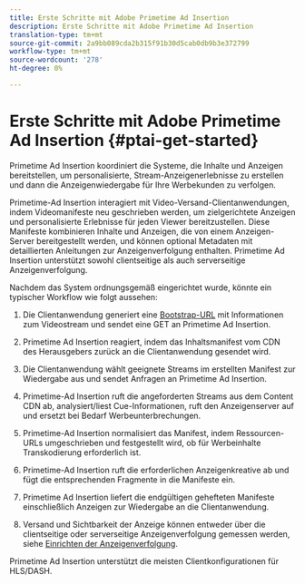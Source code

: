 ```yaml
---
title: Erste Schritte mit Adobe Primetime Ad Insertion
description: Erste Schritte mit Adobe Primetime Ad Insertion
translation-type: tm+mt
source-git-commit: 2a9bb089cda2b315f91b30d5cab0db9b3e372799
workflow-type: tm+mt
source-wordcount: '278'
ht-degree: 0%

---
```



# Erste Schritte mit Adobe Primetime Ad Insertion {#ptai-get-started}

Primetime Ad Insertion koordiniert die Systeme, die Inhalte und Anzeigen bereitstellen, um personalisierte, Stream-Anzeigenerlebnisse zu erstellen und dann die Anzeigenwiedergabe für Ihre Werbekunden zu verfolgen.

Primetime-Ad Insertion interagiert mit Video-Versand-Clientanwendungen, indem Videomanifeste neu geschrieben werden, um zielgerichtete Anzeigen und personalisierte Erlebnisse für jeden Viewer bereitzustellen. Diese Manifeste kombinieren Inhalte und Anzeigen, die von einem Anzeigen-Server bereitgestellt werden, und können optional Metadaten mit detaillierten Anleitungen zur Anzeigenverfolgung enthalten. Primetime Ad Insertion unterstützt sowohl clientseitige als auch serverseitige Anzeigenverfolgung.

Nachdem das System ordnungsgemäß eingerichtet wurde, könnte ein typischer Workflow wie folgt aussehen:

1. Die Clientanwendung generiert eine [Bootstrap-URL](/help/dynamic-ad-insertion/msapi-topics/ms-getting-started/ms-api-query-params.md) mit Informationen zum Videostream und sendet eine GET an Primetime Ad Insertion.

1. Primetime Ad Insertion reagiert, indem das Inhaltsmanifest vom CDN des Herausgebers zurück an die Clientanwendung gesendet wird.

1. Die Clientanwendung wählt geeignete Streams im erstellten Manifest zur Wiedergabe aus und sendet Anfragen an Primetime Ad Insertion.

1. Primetime-Ad Insertion ruft die angeforderten Streams aus dem Content CDN ab, analysiert/liest Cue-Informationen, ruft den Anzeigenserver auf und ersetzt bei Bedarf Werbeunterbrechungen.

1. Primetime-Ad Insertion normalisiert das Manifest, indem Ressourcen-URLs umgeschrieben und festgestellt wird, ob für Werbeinhalte Transkodierung erforderlich ist. <!-- see [Just-in-time ad transcoding](just-in-time-transcoding.md) and [packaging](just-in-time-repackaging.md).-->

1. Primetime-Ad Insertion ruft die erforderlichen Anzeigenkreative ab und fügt die entsprechenden Fragmente in die Manifeste ein.

1. Primetime Ad Insertion liefert die endgültigen gehefteten Manifeste einschließlich Anzeigen zur Wiedergabe an die Clientanwendung.

1. Versand und Sichtbarkeit der Anzeige können entweder über die clientseitige oder serverseitige Anzeigenverfolgung gemessen werden, siehe [Einrichten der Anzeigenverfolgung](set-up-ad-tracking.md).

Primetime Ad Insertion unterstützt die meisten Clientkonfigurationen für HLS/DASH.

